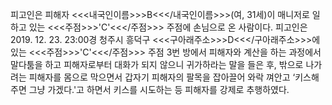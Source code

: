 피고인은 피해자 <<<내국인이름>>>B<<</내국인이름>>>(여, 31세)이 매니저로 일하고 있는 <<<주점>>>'C'<<</주점>>> 주점에 손님으로 온 사람이다.
피고인은 2019. 12. 23. 23:00경 청주시 흥덕구 <<<구아래주소>>>D<<</구아래주소>>>에 있는 <<<주점>>>'C'<<</주점>>> 주점 3번 방에서 피해자와 계산을 하는 과정에서 말다툼을 하고 피해자로부터 대화가 되지 않으니 귀가하라는 말을 들은 후, 밖으로 나가려는 피해자를 몸으로 막으면서 갑자기 피해자의 팔목을 잡아끌어 와락 껴안고 ‘키스해 주면 그냥 가겠다.'고 하면서 키스를 시도하는 등 피해자를 강제로 추행하였다.